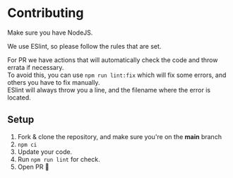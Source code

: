 # Contributing

Make sure you have NodeJS.

We use ESlint, so please follow the rules that are set.

For PR we have actions that will automatically check the code and throw errata if necessary.  
To avoid this, you can use `npm run lint:fix` which will fix some errors, and others you have to fix manually.    
ESlint will always throw you a line, and the filename where the error is located.  

## Setup
1. Fork & clone the repository, and make sure you're on the **main** branch
2. `npm ci`
3. Update your code.
4. Run `npm run lint` for check.
5. Open PR 🎉
